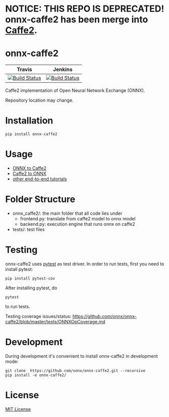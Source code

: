 NOTICE: THIS REPO IS DEPRECATED! onnx-caffe2 has been merge into [Caffe2](https://github.com/caffe2/caffe2/tree/master/caffe2/python/onnx).
=======


onnx-caffe2
========
| Travis | Jenkins |
|--------|---------|
| [![Build Status](https://travis-ci.org/onnx/onnx-caffe2.svg?branch=master)](https://travis-ci.org/onnx/onnx-caffe2) | [![Build Status](https://ci.pytorch.org/jenkins/buildStatus/icon?job=onnx-caffe2-master)](https://ci.pytorch.org/jenkins/job/onnx-caffe2-master/) |

Caffe2 implementation of Open Neural Network Exchange (ONNX).

Repository location may change.

# Installation

```
pip install onnx-caffe2
```

# Usage

* [ONNX to Caffe2](https://github.com/onnx/tutorials/blob/master/tutorials/OnnxCaffe2Import.ipynb)
* [Caffe2 to ONNX](https://github.com/onnx/tutorials/blob/master/tutorials/Caffe2OnnxExport.ipynb)
* [other end-to-end tutorials](https://github.com/onnx/tutorials)

# Folder Structure

- onnx_caffe2/: the main folder that all code lies under
  - frontend.py: translate from caffe2 model to onnx model
  - backend.py: execution engine that runs onnx on caffe2
- tests/: test files

# Testing

onnx-caffe2 uses [pytest](https://docs.pytest.org) as test driver. In order to run tests, first you need to install pytest:


```
pip install pytest-cov
```

After installing pytest, do

```
pytest
```

to run tests.

Testing coverage issues/status: https://github.com/onnx/onnx-caffe2/blob/master/tests/ONNXOpCoverage.md

# Development

During development it's convenient to install onnx-caffe2 in development mode:

```
git clone  https://github.com/onnx/onnx-caffe2.git --recursive
pip install -e onnx-caffe2/
```

# License

[MIT License](LICENSE)

